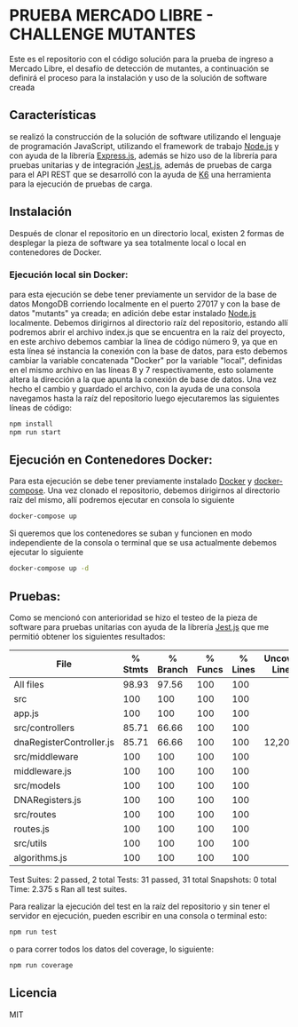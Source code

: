 # PRUEBA MERCADO LIBRE - CHALLENGE MUTANTES
Este es el repositorio con el código solución para la prueba de ingreso a Mercado Libre,
el desafío de detección de mutantes, a continuación se definirá el proceso para la instalación 
y uso de la solución de software creada

## Características
se realizó la construcción de la solución de software utilizando el lenguaje de programación JavaScript,
utilizando el framework de trabajo [Node.js] y con ayuda de la librería [Express.js], además se hizo uso
de la librería para pruebas unitarias y de integración [Jest.js], además de pruebas de carga para el API
REST que se desarrolló con la ayuda de [K6] una herramienta para la ejecución de pruebas de carga.

## Instalación
Después de clonar el repositorio en un directorio local, existen 2 formas de desplegar la pieza de software
ya sea totalmente local o local en contenedores de Docker.

### Ejecución local sin Docker:
para esta ejecución se debe tener previamente un servidor de la base de datos MongoDB corriendo localmente en 
el puerto 27017 y con la base de datos "mutants" ya creada; en adición debe estar instalado [Node.js] localmente.
Debemos dirigirnos al directorio raíz del repositorio, estando allí podremos abrir el archivo index.js que se 
encuentra en la raíz del proyecto, en este archivo debemos cambiar la línea de código número 9, ya que en esta
línea sé instancia la conexión con la base de datos, para esto debemos cambiar la variable concatenada "Docker"
por la variable "local", definidas en el mismo archivo en las líneas 8 y 7 respectivamente, esto solamente altera
la dirección a la que apunta la conexión de base de datos.
Una vez hecho el cambio y guardado el archivo, con la ayuda de una consola navegamos hasta la raíz del repositorio 
luego ejecutaremos las siguientes líneas de código:
```sh
npm install
npm run start
```
## Ejecución en Contenedores Docker:
Para esta ejecución se debe tener previamente instalado [Docker] y [docker-compose].
Una vez clonado el repositorio, debemos dirigirnos al directorio raíz del mismo, allí podremos ejecutar en consola
lo siguiente
```sh
docker-compose up
```
Si queremos que los contenedores se suban y funcionen en modo independiente de la consola o terminal que se usa actualmente
debemos ejecutar lo siguiente
```sh
docker-compose up -d
```
## Pruebas:
Como se mencionó con anterioridad se hizo el testeo de la pieza de software para pruebas unitarias con ayuda de la librería
[Jest.js] que me permitió obtener los siguientes resultados:

File                       | % Stmts | % Branch | % Funcs | % Lines | Uncovered Line #s 
---------------------------|---------|----------|---------|---------|-------------------
All files                  |   98.93 |    97.56 |     100 |     100 |                   
 src                       |     100 |      100 |     100 |     100 |                   
  app.js                   |     100 |      100 |     100 |     100 |                   
 src/controllers           |   85.71 |    66.66 |     100 |     100 |                   
  dnaRegisterController.js |   85.71 |    66.66 |     100 |     100 | 12,20             
 src/middleware            |     100 |      100 |     100 |     100 |                   
  middleware.js            |     100 |      100 |     100 |     100 |                   
 src/models                |     100 |      100 |     100 |     100 |                   
  DNARegisters.js          |     100 |      100 |     100 |     100 |                   
 src/routes                |     100 |      100 |     100 |     100 | 
  routes.js                |     100 |      100 |     100 |     100 | 
 src/utils                 |     100 |      100 |     100 |     100 | 
  algorithms.js            |     100 |      100 |     100 |     100 | 
Test Suites: 2 passed, 2 total
Tests:       31 passed, 31 total
Snapshots:   0 total
Time:        2.375 s
Ran all test suites.

Para realizar la ejecución del test en la raíz del repositorio y sin tener el servidor en ejecución, pueden 
escribir en una consola o terminal esto:
```sh
npm run test
```
o para correr todos los datos del coverage, lo siguiente:
```sh
npm run coverage
```

## Licencia
MIT

[//]: #
   [Node.js]: <https://nodejs.org/en/>
   [Express.js]: <https://expressjs.com/>
   [Jest.js]: <https://jestjs.io/>
   [K6]: <https://k6.io/>
   [Docker]: <https://www.docker.com/>
   [docker-compose]: <https://docs.docker.com/compose/>